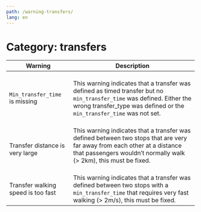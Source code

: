 ```yaml
---
path: /warning-transfers/
lang: en
---
```


# Category: transfers
 
| Warning                           | Description                                                                                                                                                                                   |
|------------------------------------|-----------------------------------------------------------------------------------------------------------------------------------------------------------------------------------------------|
| ```Min_transfer_time``` is missing       | <br>This warning indicates that a transfer was defined as timed transfer but no ```min_transfer_time``` was defined. Either the wrong transfer_type was defined or the ```min_transfer_time``` was not set.   <br><br>|
| Transfer distance is very large    | This warning indicates that a transfer was defined between two stops that are very far away from each other at a distance that passengers wouldn’t normally walk (> 2km), this must be fixed. <br><br>|
| Transfer walking speed is too fast | This warning indicates that a transfer was defined between two stops with a ```min_transfer_time``` that requires very fast walking (> 2m/s), this must be fixed.                                   |